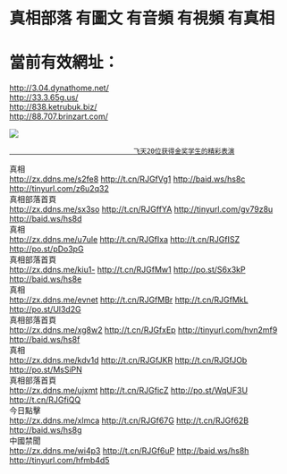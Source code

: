 # 真相部落  有圖文 有音頻 有視頻 有真相<br>
# 當前有效網址：<br>
http://3.04.dynathome.net/<br>
http://33.3.65g.us/<br>
http://838.ketrubuk.biz/<br>
http://88.707.brinzart.com/<br>

<a href="http://04.dynathome.net/zx/" target="_blank"><img src="http://04.dynathome.net/pic/2016/11/p7829911a215010452.jpg">

                                   飞天20位获得金奖学生的精彩表演
</a>

<div class="linkbox"><div class="title">真相<div id="url"><a href="http://zx.ddns.me/s2fe8" target=_blank>http://zx.ddns.me/s2fe8</a>     <a href="http://t.cn/RJGfVg1" target=_blank>http://t.cn/RJGfVg1</a>     <a href="http://baid.ws/hs8c" target=_blank>http://baid.ws/hs8c</a>     <a href="http://tinyurl.com/z6u2q32" target=_blank>http://tinyurl.com/z6u2q32</a></div></div><div class="title">真相部落首頁<div id="url"><a href="http://zx.ddns.me/sx3so" target=_blank>http://zx.ddns.me/sx3so</a>     <a href="http://t.cn/RJGffYA" target=_blank>http://t.cn/RJGffYA</a>     <a href="http://tinyurl.com/gv79z8u" target=_blank>http://tinyurl.com/gv79z8u</a>     <a href="http://baid.ws/hs8d" target=_blank>http://baid.ws/hs8d</a></div></div><div class="title">真相<div id="url"><a href="http://zx.ddns.me/u7ule" target=_blank>http://zx.ddns.me/u7ule</a>     <a href="http://t.cn/RJGfIxa" target=_blank>http://t.cn/RJGfIxa</a>     <a href="http://t.cn/RJGfISZ" target=_blank>http://t.cn/RJGfISZ</a>     <a href="http://po.st/pDo3pG" target=_blank>http://po.st/pDo3pG</a></div></div><div class="title">真相部落首頁<div id="url"><a href="http://zx.ddns.me/kiu1-" target=_blank>http://zx.ddns.me/kiu1-</a>     <a href="http://t.cn/RJGfMw1" target=_blank>http://t.cn/RJGfMw1</a>     <a href="http://po.st/S6x3kP" target=_blank>http://po.st/S6x3kP</a>     <a href="http://baid.ws/hs8e" target=_blank>http://baid.ws/hs8e</a></div></div><div class="title">真相<div id="url"><a href="http://zx.ddns.me/evnet" target=_blank>http://zx.ddns.me/evnet</a>     <a href="http://t.cn/RJGfMBr" target=_blank>http://t.cn/RJGfMBr</a>     <a href="http://t.cn/RJGfMkL" target=_blank>http://t.cn/RJGfMkL</a>     <a href="http://po.st/Ul3d2G" target=_blank>http://po.st/Ul3d2G</a></div></div><div class="title">真相部落首頁<div id="url"><a href="http://zx.ddns.me/xg8w2" target=_blank>http://zx.ddns.me/xg8w2</a>     <a href="http://t.cn/RJGfxEp" target=_blank>http://t.cn/RJGfxEp</a>     <a href="http://tinyurl.com/hvn2mf9" target=_blank>http://tinyurl.com/hvn2mf9</a>     <a href="http://baid.ws/hs8f" target=_blank>http://baid.ws/hs8f</a></div></div><div class="title">真相<div id="url"><a href="http://zx.ddns.me/kdv1d" target=_blank>http://zx.ddns.me/kdv1d</a>     <a href="http://t.cn/RJGfJKR" target=_blank>http://t.cn/RJGfJKR</a>     <a href="http://t.cn/RJGfJOb" target=_blank>http://t.cn/RJGfJOb</a>     <a href="http://po.st/MsSiPN" target=_blank>http://po.st/MsSiPN</a></div></div><div class="title">真相部落首頁<div id="url"><a href="http://zx.ddns.me/ujxmt" target=_blank>http://zx.ddns.me/ujxmt</a>     <a href="http://t.cn/RJGficZ" target=_blank>http://t.cn/RJGficZ</a>     <a href="http://po.st/WqUF3U" target=_blank>http://po.st/WqUF3U</a>     <a href="http://t.cn/RJGfiQQ" target=_blank>http://t.cn/RJGfiQQ</a></div></div><div class="title">今日點擊<div id="url"><a href="http://zx.ddns.me/xlmca" target=_blank>http://zx.ddns.me/xlmca</a>     <a href="http://t.cn/RJGf67G" target=_blank>http://t.cn/RJGf67G</a>     <a href="http://t.cn/RJGf62B" target=_blank>http://t.cn/RJGf62B</a>     <a href="http://baid.ws/hs8g" target=_blank>http://baid.ws/hs8g</a></div></div><div class="title">中國禁聞<div id="url"><a href="http://zx.ddns.me/wi4p3" target=_blank>http://zx.ddns.me/wi4p3</a>     <a href="http://t.cn/RJGf6uP" target=_blank>http://t.cn/RJGf6uP</a>     <a href="http://baid.ws/hs8h" target=_blank>http://baid.ws/hs8h</a>     <a href="http://tinyurl.com/hfmb4d5" target=_blank>http://tinyurl.com/hfmb4d5</a></div></div></div>
